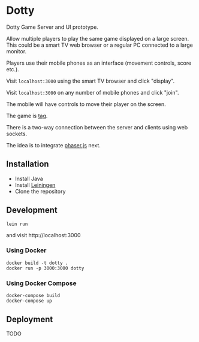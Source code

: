 # Dotty

Dotty Game Server and UI prototype.

Allow multiple players to play the same game displayed on a large screen. This
could be a smart TV web browser or a regular PC connected to a large monitor.

Players use their mobile phones as an interface (movement controls, score etc.).

Visit `localhost:3000` using the smart TV browser and click "display".

Visit `localhost:3000` on any number of mobile phones and click "join".

The mobile will have controls to move their player on the screen.

The game is [tag](https://en.wikipedia.org/wiki/Tag_(game)).

There is a two-way connection between the server and clients using web sockets.

The idea is to integrate [phaser.js](https://github.com/photonstorm/phaser)
next.

## Installation

* Install Java
* Install [Leiningen](https://github.com/technomancy/leiningen/wiki/Packaging)
* Clone the repository

## Development

```
lein run
```

and visit http://localhost:3000

### Using Docker

```
docker build -t dotty .
docker run -p 3000:3000 dotty
```

### Using Docker Compose

```
docker-compose build
docker-compose up
```

## Deployment

TODO
